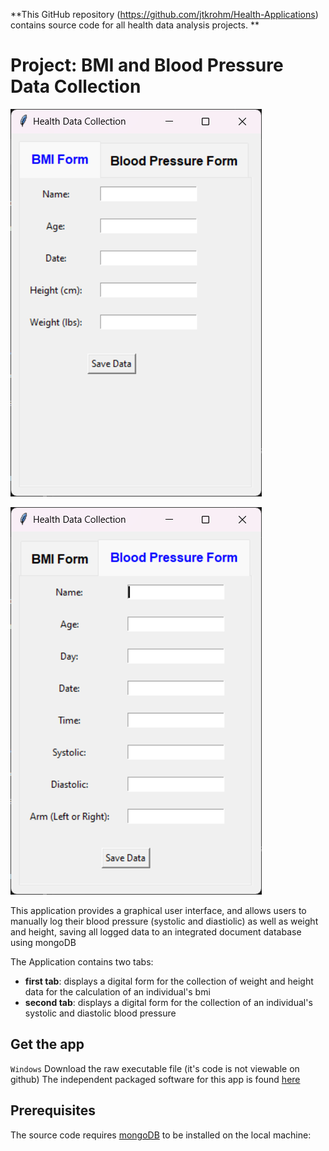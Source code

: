 **This GitHub repository (<https://github.com/jtkrohm/Health-Applications>) contains source code for all health data analysis projects.
**

# Project: BMI and Blood Pressure Data Collection

![screenshot](img/aggregated_bmi_tab.png)

![screenshot](img/aggregated_bp_tab.png)


This application provides a graphical user interface, and allows users to manually log their
blood pressure (systolic and diastiolic) as well as weight and height, saving all logged data 
to an integrated document database using mongoDB


The Application contains two tabs:

 - **first tab**: displays a digital form for the collection of weight and height data for the calculation of an individual's bmi
 - **second tab**: displays a digital form for the collection of an individual's systolic and diastolic blood pressure

## Get the app
```Windows``` Download the raw executable file (it's code is not viewable on github)
The independent packaged software for this app is found [here][rawexecutable1] 

[rawexecutable1]: https://github.com/jtkrohm/Health-Applications/blob/main/aggregated_health_script_test.exe

## Prerequisites
The source code requires [mongoDB][mongolink] to be installed on the local machine: 

[mongolink]: https://www.mongodb.com/docs/manual/installation/?msockid=21c90a505ee9627631511e555f8563e4#install-mongodb
